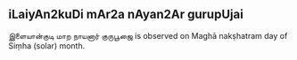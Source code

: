 ## iLaiyAn2kuDi mAr2a nAyan2Ar gurupUjai

இளையான்குடி மாற நாயனார் குருபூஜை is observed on Maghā nakṣhatram day of Siṃha (solar) month.



